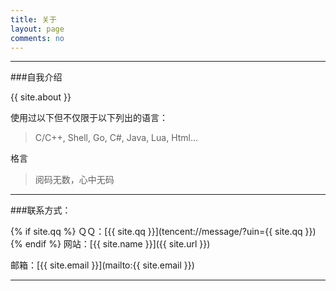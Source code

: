 ```yaml
---
title: 关于
layout: page
comments: no
---
```


---
###自我介绍

{{ site.about }}


使用过以下但不仅限于以下列出的语言：

> C/C++, Shell, Go, C#, Java, Lua, Html...

格言

> 阅码无数，心中无码

----

###联系方式：

{% if site.qq %}
ＱＱ：[{{ site.qq }}](tencent://message/?uin={{ site.qq }})
{% endif %}
网站：[{{ site.name }}]({{ site.url }})

邮箱：[{{ site.email }}](mailto:{{ site.email }})


----


